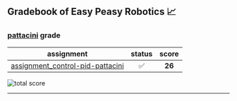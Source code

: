 ## Gradebook of Easy Peasy Robotics :chart_with_upwards_trend:

### [**pattacini**](https://github.com/pattacini) grade

| assignment | status | score |
|    :--:    |  :--:  | :--:  |
| [assignment_control-pid-pattacini](https://github.com/easy-peasy-robotics/assignment_control-pid-pattacini) | :white_check_mark: | **26** |

![total score](https://img.shields.io/badge/total_score-26-brightgreen.svg?style=flat-square)

---

